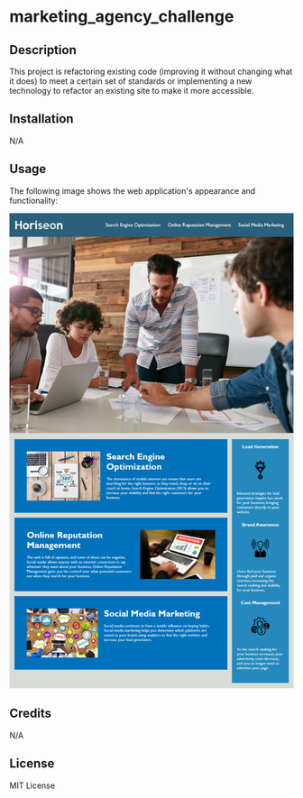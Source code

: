 # marketing_agency_challenge

## Description

This project is refactoring existing code (improving it without changing what it does) to meet a certain set of standards or implementing a new technology to refactor an existing site to make it more accessible.

## Installation

N/A

## Usage

The following image shows the web application's appearance and functionality:

![The Horiseon webpage includes a navigation bar, a header image, and cards with text and images at the bottom of the page.](./Assets/01-html-css-git-homework-demo.png)

## Credits

N/A

## License

MIT License